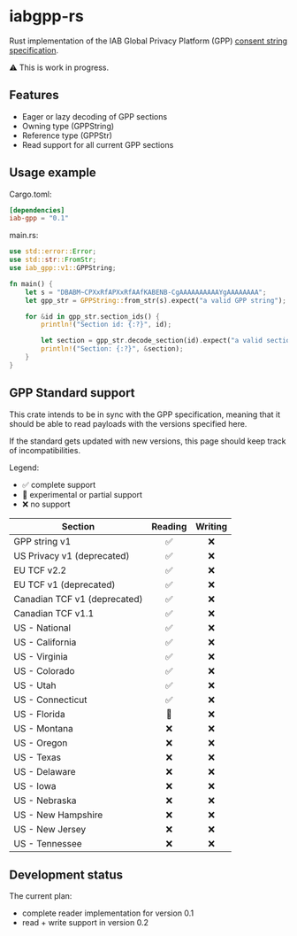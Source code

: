 # iabgpp-rs

Rust implementation of the IAB Global Privacy Platform (GPP)
[consent string specification](https://github.com/InteractiveAdvertisingBureau/Global-Privacy-Platform/blob/main/Core/Consent%20String%20Specification.md).

⚠️ This is work in progress.

## Features

- Eager or lazy decoding of GPP sections
- Owning type (GPPString)
- Reference type (GPPStr)
- Read support for all current GPP sections

## Usage example

Cargo.toml:

```toml
[dependencies]
iab-gpp = "0.1"
```

main.rs:

```rust
use std::error::Error;
use std::str::FromStr;
use iab_gpp::v1::GPPString;

fn main() {
    let s = "DBABM~CPXxRfAPXxRfAAfKABENB-CgAAAAAAAAAAYgAAAAAAAA";
    let gpp_str = GPPString::from_str(s).expect("a valid GPP string");

    for &id in gpp_str.section_ids() {
        println!("Section id: {:?}", id);

        let section = gpp_str.decode_section(id).expect("a valid section");
        println!("Section: {:?}", &section);
    }
}
```

## GPP Standard support

This crate intends to be in sync with the GPP specification, meaning that it should
be able to read payloads with the versions specified here.

If the standard gets updated with new versions, this page should keep track of
incompatibilities.

Legend:

- ✅ complete support
- 🧪 experimental or partial support
- ❌ no support

| Section                      | Reading | Writing |
|------------------------------|:-------:|:-------:|
| GPP string v1                |    ✅    |    ❌    |
| US Privacy v1 (deprecated)   |    ✅    |    ❌    |
| EU TCF v2.2                  |    ✅    |    ❌    |
| EU TCF v1 (deprecated)       |    ✅    |    ❌    |
| Canadian TCF v1 (deprecated) |    ✅    |    ❌    |
| Canadian TCF v1.1            |    ✅    |    ❌    |
| US - National                |    ✅    |    ❌    |
| US - California              |    ✅    |    ❌    |
| US - Virginia                |    ✅    |    ❌    |
| US - Colorado                |    ✅    |    ❌    |
| US - Utah                    |    ✅    |    ❌    |
| US - Connecticut             |    ✅    |    ❌    |
| US - Florida                 |   🧪    |    ❌    |
| US - Montana                 |    ❌    |    ❌    |
| US - Oregon                  |    ❌    |    ❌    |
| US - Texas                   |    ❌    |    ❌    |
| US - Delaware                |    ❌    |    ❌    |
| US - Iowa                    |    ❌    |    ❌    |
| US - Nebraska                |    ❌    |    ❌    |
| US - New Hampshire           |    ❌    |    ❌    |
| US - New Jersey              |    ❌    |    ❌    |
| US - Tennessee               |    ❌    |    ❌    |

## Development status

The current plan:

- complete reader implementation for version 0.1
- read + write support in version 0.2
